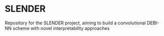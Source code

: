 # SLENDER
Repository for the SLENDER project, aiming to build a convolutional DEBI-NN scheme with novel interpretability approaches
